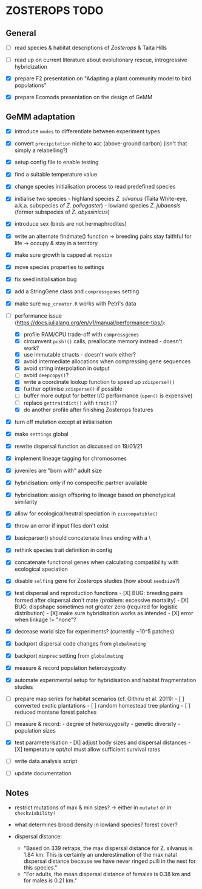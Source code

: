 # ZOSTEROPS TODO

## General

- [ ] read species & habitat descriptions of *Zosterops* & Taita Hills

- [ ] read up on current literature about evolutionary rescue, introgressive hybridization

- [X] prepare F2 presentation on "Adapting a plant community model to bird populations"

- [X] prepare Ecomods presentation on the design of GeMM

## GeMM adaptation

- [X] introduce `modes` to differentiate between experiment types

- [X] convert `precipitation` niche to `AGC` (above-ground carbon) (isn't that simply a relabelling?)

- [X] setup config file to enable testing

- [X] find a suitable temperature value

- [X] change species initialisation process to read predefined species

- [X] initialise two species
		- highland species *Z. silvanus* (Taita White-eye, a.k.a. subspecies of *Z. poliogaster*)
		- lowland species *Z. jubaensis* (former subspecies of *Z. abyssinicus*)

- [X] introduce sex (birds are not hermaphrodites)

- [X] write an alternate findmate() function
		-> breeding pairs stay faithful for life
		-> occupy & stay in a territory

- [X] make sure growth is capped at `repsize`

- [X] move species properties to settings

- [X] fix seed initialisation bug

- [X] add a StringGene class and `compressgenes` setting

- [X] make sure `map_creator.R` works with Petri's data

- [ ] performance issue (https://docs.julialang.org/en/v1/manual/performance-tips/):
  - [X] profile RAM/CPU trade-off with `compressgenes`
  - [X] circumvent `push!()` calls, preallocate memory instead - doesn't work?
  - [X] use immutable structs - doesn't work either?
  - [X] avoid intermediate allocations when compressing gene sequences
  - [X] avoid string interpolation in output
  - [ ] avoid `deepcopy()`?
  - [X] write a coordinate lookup function to speed up `zdisperse!()`
  - [X] further optimise `zdisperse()` if possible
  - [ ] buffer more output for better I/O performance (`open()` is expensive)
  - [ ] replace `gettraitdict()` with `trait()`?
  - [X] do another profile after finishing Zosterops features

- [X] turn off mutation except at initialisation

- [X] make `settings` global

- [X] rewrite dispersal function as discussed on 19/01/21

- [X] implement lineage tagging for chromosomes

- [X] juveniles are "born with" adult size

- [X] hybridisation: only if no conspecific partner available

- [X] hybridisation: assign offspring to lineage based on phenotypical similarity

- [X] allow for ecological/neutral speciation in `ziscompatible()`

- [X] throw an error if input files don't exist

- [X] basicparser() should concatenate lines ending with a \

- [X] rethink species trait definition in config

- [X] concatenate functional genes when calculating compatibility with ecological speciation

- [X] disable `selfing` gene for Zosterops studies (how about `seedsize`?)

- [X] test dispersal and reproduction functions
		- [X] BUG: breeding pairs formed after dispersal don't mate (problem: excessive mortality)
		- [X] BUG: dispshape sometimes not greater zero (required for logistic distribution)
		- [X] make sure hybridisation works as intended
		- [X] error when linkage != "none"?

- [X] decrease world size for experiments? (currently ~10^5 patches)

- [X] backport dispersal code changes from `globalmating`

- [X] backport `minprec` setting from `globalmating`

- [X] measure & record population heterozygosity

- [X] automate experimental setup for hybridisation and habitat fragmentation studies

- [ ] prepare map series for habitat scenarios (cf. Githiru et al. 2011):
		- [ ] converted exotic plantations
		- [ ] random homestead tree planting
		- [ ] reduced montane forest patches

- [ ] measure & record:
		- degree of heterozygosity
		- genetic diversity
		- population sizes

- [X] test parameterisation
		- [X] adjust body sizes and dispersal distances
		- [X] temperature opt/tol must allow sufficient survival rates

- [ ] write data analysis script

- [ ] update documentation

## Notes

- restrict mutations of max & min sizes?
  -> either in `mutate!` or in `checkviability!`

- what determines brood density in lowland species? forest cover?

- dispersal distance:
  - "Based on 339 retraps, the max dispersal distance for Z. silvanus is 1.84 km. 
	This is certainly an underestimation of the max natal dispersal distance 
	because we have never ringed pulli in the nest for this species."
  - "For adults, the mean dispersal distance of females is 0.38 km and for 
	males is 0.21 km."
